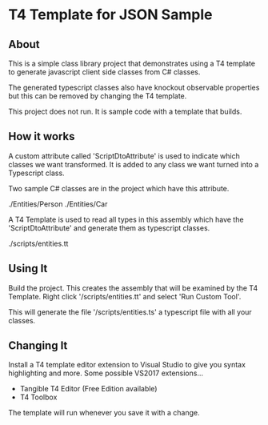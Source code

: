 ﻿# T4 Template for JSON Sample

## About

This is a simple class library project that demonstrates 
using a T4 template to generate javascript client side classes 
from C# classes.

The generated typescript classes also have knockout observable properties
but this can be removed by changing the T4 template.

This project does not run. It is sample code with a template that builds.

## How it works

A custom attribute called 'ScriptDtoAttribute' is used to indicate which classes we want transformed.
It is added to any class we want turned into a Typescript class.

Two sample C# classes are in the project which have this attribute.

./Entities/Person
./Entities/Car

A T4 Template is used to read all types in this assembly which have the 'ScriptDtoAttribute'
and generate them as typescript classes.

./scripts/entities.tt 

## Using It

Build the project. This creates the assembly that will be examined by the T4 Template.
Right click '/scripts/entities.tt' and select 'Run Custom Tool'.

This will generate the file '/scripts/entities.ts' a typescript file with all your classes.

## Changing It

Install a T4 template editor extension to Visual Studio to give 
you syntax highlighting and more. Some possible VS2017 extensions...

- Tangible T4 Editor (Free Edition available)
- T4 Toolbox

The template will run whenever you save it with a change.



